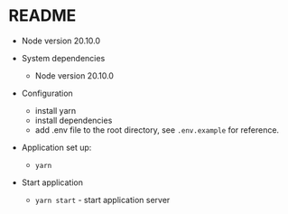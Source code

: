 # README
* Node version 20.10.0

* System dependencies
    - Node version 20.10.0

* Configuration
    - install yarn
    - install dependencies
    - add .env file to the root directory, see `.env.example` for reference.

* Application set up:
    - `yarn`

* Start application
    - `yarn start` - start application server


